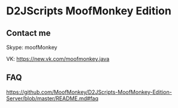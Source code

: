 # D2JScripts MoofMonkey Edition
## Contact me
Skype: moofMonkey

VK: https://new.vk.com/moofmonkey.java

## FAQ
https://github.com/MoofMonkey/D2JScripts-MoofMonkey-Edition-Server/blob/master/README.md#faq
